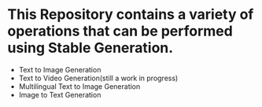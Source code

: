 # This Repository contains a variety of operations that can be performed using Stable Generation.
* Text to Image Generation
* Text to Video Generation(still a work in progress)
* Multilingual Text to Image Generation
* Image to Text Generation

 
